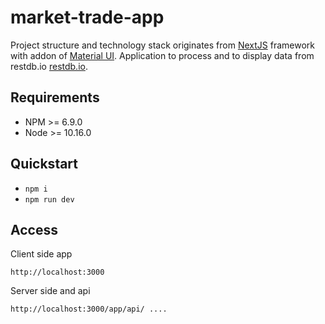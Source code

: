 market-trade-app
=======
Project structure and technology stack originates from [NextJS](https://nextjs.org/) framework with addon of [Material UI](https://material-ui.com/).
Application to process and to display data from restdb.io [restdb.io](https://restdb.io/templates/). 

Requirements
------------
- NPM >= 6.9.0
- Node >= 10.16.0

Quickstart
----------

- `npm i`
- `npm run dev`


Access
------

Client side app

`http://localhost:3000`

Server side and api

`http://localhost:3000/app/api/ ....`
